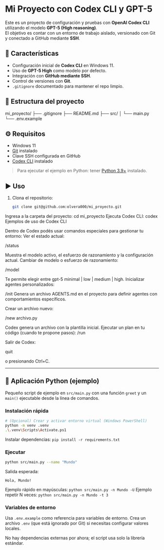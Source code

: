 # Mi Proyecto con Codex CLI y GPT-5

Este es un proyecto de configuración y pruebas con **OpenAI Codex CLI** utilizando el modelo **GPT-5 (High reasoning)**.  
El objetivo es contar con un entorno de trabajo aislado, versionado con Git y conectado a GitHub mediante **SSH**.

## 🚀 Características
- Configuración inicial de **Codex CLI** en Windows 11.  
- Uso de **GPT-5 High** como modelo por defecto.  
- Integración con **GitHub mediante SSH**.  
- Control de versiones con **Git**.  
- `.gitignore` documentado para mantener el repo limpio.  

## 📂 Estructura del proyecto
mi_proyecto/
├── .gitignore
├── README.md
├── src/
│   └── main.py
└── .env.example

## ⚙️ Requisitos
- Windows 11  
- [Git](https://git-scm.com/) instalado  
- Clave SSH configurada en GitHub  
- [Codex CLI](https://www.npmjs.com/package/@openai/codex) instalado  

> Para ejecutar el ejemplo en Python: tener [Python 3.9+](https://www.python.org/) instalado.

## ▶️ Uso
1. Clona el repositorio:
   ```bash
   git clone git@github.com:olvera000/mi_proyecto.git
Ingresa a la carpeta del proyecto:
cd mi_proyecto
Ejecuta Codex CLI:
codex
Ejemplos de uso de Codex CLI

Dentro de Codex podés usar comandos especiales para gestionar tu entorno:
Ver el estado actual:

/status

Muestra el modelo activo, el esfuerzo de razonamiento y la configuración actual.
Cambiar de modelo o esfuerzo de razonamiento:

/model

Te permite elegir entre gpt-5 minimal | low | medium | high.
Inicializar agentes personalizados:

/init
Genera un archivo AGENTS.md en el proyecto para definir agentes con comportamientos específicos.

Crear un archivo nuevo:

/new archivo.py

Codex genera un archivo con la plantilla inicial.
Ejecutar un plan en tu código (cuando te propone pasos):
/run

Salir de Codex:

quit

o presionando Ctrl+C.

---

## 🐍 Aplicación Python (ejemplo)

Pequeño script de ejemplo en `src/main.py` con una función `greet` y un `main()` ejecutable desde la línea de comandos.

### Instalación rápida

```bash
# (Opcional) Crear y activar entorno virtual (Windows PowerShell)
python -m venv .venv
.\.venv\Scripts\Activate.ps1
```

Instalar dependencias: `pip install -r requirements.txt`

### Ejecutar

```bash
python src/main.py --name "Mundo"
```

Salida esperada:

```
Hola, Mundo!
```

Ejemplo rápido en mayúsculas: `python src/main.py -n Mundo -U`
Ejemplo repetir N veces: `python src/main.py -n Mundo -t 3`

### Variables de entorno

Usa `.env.example` como referencia para variables de entorno. Crea un archivo `.env` (que está ignorado por Git) si necesitas configurar valores locales.

No hay dependencias externas por ahora; el script usa solo la librería estándar.
